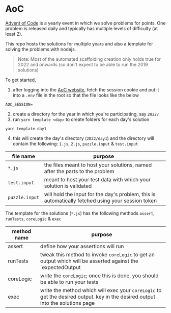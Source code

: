 # AoC

[Advent of Code](https://adventofcode.com) is a yearly event in which we solve problems for points. One problem is released daily and typically has multiple levels of difficulty (at least 2).

This repo hosts the solutions for multiple years and also a template for solving the problems with nodejs.

> Note: Most of the automated scaffolding creation only holds true for 2022 and onwards (so don't expect to be able to run the 2019 solutions)

To get started,

1. after logging into the [AoC website](https://adventofcode.com/), fetch the session cookie and put it into a `.env` file in the root so that the file looks like the below

```
AOC_SESSION=
```

2. create a directory for the year in which you're participating, say `2022/`
3. run `yarn template <day>` to create folders for each day's solution

```
yarn template day1
```

4. this will create the day's directory (`2022/day1`) and the directory will contain the following: `1.js`, `2.js`, `puzzle.input` & `test.input`

| file name      | purpose                                                                                           |
| -------------- | ------------------------------------------------------------------------------------------------- |
| `*.js`         | the files meant to host your solutions, named after the parts to the problem                      |
| `test.input`   | meant to host your test data with which your solution is validated                                |
| `puzzle.input` | will hold the input for the day's problem, this is automatically fetched using your session token |

The template for the solutions (`*.js`) has the following methods `assert`, `runTests`, `coreLogic` & `exec`

| method name | purpose                                                                                                                        |
| ----------- | ------------------------------------------------------------------------------------------------------------------------------ |
| assert      | define how your assertions will run                                                                                            |
| runTests    | tweak this method to invoke `coreLogic` to get an output which will be asserted against the `expectedOutput                    |
| coreLogic   | write the `coreLogic`; once this is done, you should be able to run your tests                                                 |
| exec        | write the method which will exec your `coreLogic` to get the desired output. key in the desired output into the solutions page |
